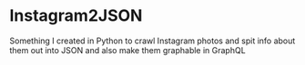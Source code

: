 # Instagram2JSON
Something I created in Python to crawl Instagram photos and spit info about them out into JSON and also make them graphable in GraphQL
